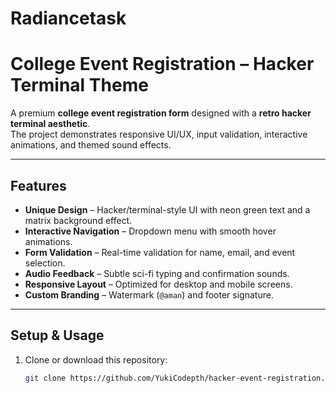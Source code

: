 # Radiancetask

# College Event Registration – Hacker Terminal Theme

A premium **college event registration form** designed with a **retro hacker terminal aesthetic**.  
The project demonstrates responsive UI/UX, input validation, interactive animations, and themed sound effects.  

---

## Features
- **Unique Design** – Hacker/terminal-style UI with neon green text and a matrix background effect.  
- **Interactive Navigation** – Dropdown menu with smooth hover animations.  
- **Form Validation** – Real-time validation for name, email, and event selection.  
- **Audio Feedback** – Subtle sci-fi typing and confirmation sounds.  
- **Responsive Layout** – Optimized for desktop and mobile screens.  
- **Custom Branding** – Watermark (`@aman`) and footer signature.  

---

## Setup & Usage
1. Clone or download this repository:
   ```bash
   git clone https://github.com/YukiCodepth/hacker-event-registration.git
